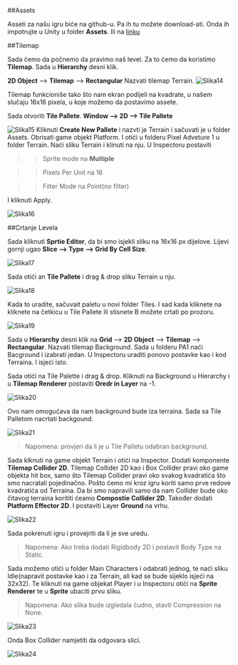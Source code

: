 ##Assets

Asseti za našu igru biće na github-u.
Pa ih tu možete download-ati.
Onda ih impotrujte u Unity u folder **Assets**.
Ili na [linku](https://pixelfrog-assets.itch.io/pixel-adventure-1) 

##Tilemap

Sada ćemo da počnemo da pravimo naš level. Za to ćemo da koristimo **Tilemap**. Sada u **Hierarchy** desni klik.

**2D Object** --> **Tilemap** --> **Rectangular**
Nazvati tilemap Terrain.
![Slika14](Slika14.png)

Tilemap funkcioniše tako što nam ekran podijeli na kvadrate, u našem slučaju 16x16 pixela, u koje možemo da postavimo assete.


Sada otvoriti **Tile Pallete**.
**Window --> 2D --> Tile Pallete**

![Slika15](Slika15.png)
Kliknuti **Create New Pallete** i nazvti je Terrain i sačuvati je u folder Assets.
Obrisati game objekt Platform.
I otići u folderu Pixel Adveture 1 u folder Terrain. Naći  sliku Terrain i klinuti na nju.
U Inspectoru postaviti 
>>Sprite mode na **Multiple**

>>Pixels Per Unit na 16

>>Filter Mode na Point(no filter)

I kliknuti Apply.

![Slika16](Slika16.png)

##Crtanje Levela

Sada kliknuti **Sprtie Editor**, da bi smo isjekli sliku na 16x16 px dijelove.
Lijevi gornji ugao **Slice --> Type --> Grid By Cell Size**.

![Slika17](Slika17.png)

Sada otići  an **Tile Pallete** i drag & drop sliku Terrain u nju.

![Slika18](Slika18.png)

Kada to uradite, sačuvait paletu u novi folder Tiles.
I sad kada kliknete na kliknete na četkicu u Tile Pallete ili stisnete B možete crtati po prozoru.

![Slika19](Slika19.png)

Sada u **Hierarchy** desni klik na **Grid** --> **2D Object** --> **Tilemap** --> **Rectangular**.
Nazvati tilemap Background. Sada u folderu PA1 naći Bacground i izabrati jedan.
U Inspectoru uraditi ponovo postavke kao i kod Terraina. I isjeći isto. 

Sada otići na Tile Palette i drag & drop. Kliknuti na Background u Hierarchy i u **Tilemap Renderer** postaviti **Oredr in Layer** na -1.

![Slika20](Slika20.png)

Ovo nam omogućava da nam background bude iza terraina. Sada sa Tile Palletom nacrtati backgound.

![Slika21](Slika21.png)

>Napomena: provjeri da li je u Tile Palletu odabran background.

Sada klknuti na game objekt Terrain i otići na Inspector.
Dodati komponente **Tilemap Collider 2D**. Tilemap Collider 2D kao i Box Collider pravi oko game objekta hit box, samo što Tilemap Collider pravi oko svakog kvadratića što smo nacratali pojedinačno. Pošto ćemo mi kroz igru koriti samo prve redove kvadratića od Terraina. Da bi smo napravili samo da nam Collider bude oko čitavog terraina korititi ćeamo **Compostie Collider 2D**. Također dodati **Platform Effector 2D**. I postaviti  Layer **Ground** na vrhu.

![Slika22](Slika22.png)

Sada pokrenuti igru i provejriti da li je sve uredu.
>Napomena: Ako treba dodati Rigidbody 2D i postavit Body Type na Static.

Sada možemo otići u folder Main Characters i odabrati jednog, te naći sliku Idle(napravit postavke kao i za Terrain, ali kad se bude sijeklo isjeći na 32x32). Te kliknuti na game objekat Player i u Inspectoru otići na **Sprite Renderer** te u **Sprite** ubaciti prvu sliku.

>Napomena: Ako slika bude izgledala čudno, stavti Compression na None.

![Slika23](Slika23.png)

Onda Box Collider namjetiti da odgovara slici.

![Slika24](Slika24.png)


